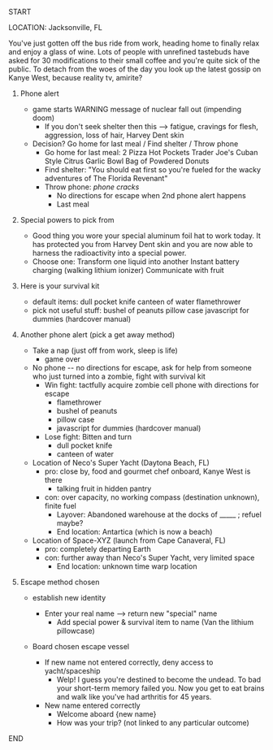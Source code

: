 <!-- THE FLORIDA REVENANT -->

START

LOCATION: Jacksonville, FL

You've just gotten off the bus ride from work, heading home to finally relax and enjoy a glass of wine. Lots of people with unrefined tastebuds have asked for 30 modifications to their small coffee and you're quite sick of the public. To detach from the woes of the day you look up the latest gossip on Kanye West, because reality tv, amirite?  

1. Phone alert
    - game starts WARNING message of nuclear fall out (impending doom)
        - If you don't seek shelter then this --> 
            fatigue, cravings for flesh, aggression, loss of hair, Harvey Dent skin
    - Decision? Go home for last meal / Find shelter / Throw phone
        - Go home for last meal: 
            2 Pizza Hot Pockets
            Trader Joe's Cuban Style Citrus Garlic Bowl
            Bag of Powdered Donuts
        - Find shelter: "You should eat first so you're fueled for the wacky adventures of The Florida Revenant"
        - Throw phone: *phone cracks* 
            - No directions for escape when 2nd phone alert happens
            - Last meal

2. Special powers to pick from
    - Good thing you wore your special aluminum foil hat to work today. It has protected you from Harvey Dent skin and you are now able to harness the radioactivity into a special power.
    - Choose one: 
        Transform one liquid into another
        Instant battery charging (walking lithium ionizer)
        Communicate with fruit

3. Here is your survival kit
    - default items: 
        dull pocket knife
        canteen of water
        flamethrower
    - pick not useful stuff: 
        bushel of peanuts
        pillow case
        javascript for dummies (hardcover manual)


4. Another phone alert (pick a get away method)
    
    - Take a nap (just off from work, sleep is life)
        - game over
    - No phone -- no directions for escape, ask for help from someone who just turned into a zombie, fight with survival kit
        - Win fight: tactfully acquire zombie cell phone with directions for escape
            - flamethrower
            - bushel of peanuts
            - pillow case
            - javascript for dummies (hardcover manual)
        - Lose fight: Bitten and turn
            - dull pocket knife
            - canteen of water
    - Location of Neco's Super Yacht (Daytona Beach, FL)
        - pro: close by, food and gourmet chef onboard, Kanye West is there
            - talking fruit in hidden pantry
        - con: over capacity, no working compass (destination unknown), finite fuel
            - Layover: Abandoned warehouse at the docks of _____ ; refuel maybe?
            - End location: Antartica (which is now a beach)
    - Location of Space-XYZ (launch from Cape Canaveral, FL)
        - pro: completely departing Earth
        - con: further away than Neco's Super Yacht, very limited space
            - End location: unknown time warp location
    
5. Escape method chosen
    - establish new identity
        - Enter your real name --> return new "special" name
            - Add special power & survival item to name (Van the lithium pillowcase)

    - Board chosen escape vessel
        - If new name not entered correctly, deny access to yacht/spaceship
            - Welp! I guess you're destined to become the undead. To bad your short-term memory failed you. Now you get to eat brains and walk like you've had arthritis for 45 years.
        - New name entered correctly
            - Welcome aboard {new name}
            - How was your trip? (not linked to any particular outcome)



END